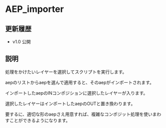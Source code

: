 # AEP_importer

## 更新履歴
- v1.0 公開
  
## 説明
処理をかけたいレイヤーを選択してスクリプトを実行します。

aepのリストからaepを選んで適用すると、そのaepがインポートされます。

インポートしたaepのINコンポジションに選択したレイヤーが入ります。

選択したレイヤーはインポートしたaepのOUTと置き換わります。


要するに、適切な形のaepさえ用意すれば、複雑なコンポジット処理を使いまわすことができるようになります。
